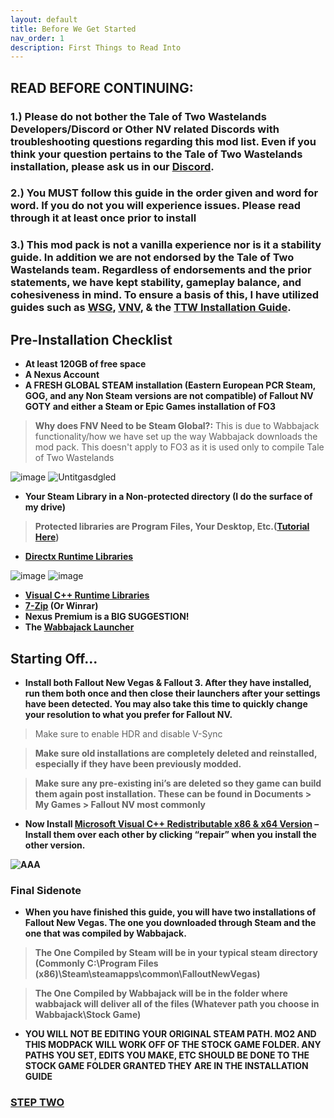 ```yaml
---
layout: default
title: Before We Get Started
nav_order: 1
description: First Things to Read Into
---
```


## **READ BEFORE CONTINUING:** 
### **1.) Please do not bother the Tale of Two Wastelands Developers/Discord or Other NV related Discords with troubleshooting questions regarding this mod list. Even if you think your question pertains to the Tale of Two Wastelands installation, please ask us in our [Discord](https://discord.gg/43EhRjU).**

### **2.) You MUST follow this guide in the order given and word for word. If you do not you will experience issues. Please read through it at least once prior to install**

### **3.) This mod pack is not a vanilla experience nor is it a stability guide. In addition we are not endorsed by the Tale of Two Wastelands team. Regardless of endorsements and the prior statements, we have kept stability, gameplay balance, and cohesiveness in mind. To ensure a basis of this, I have utilized guides such as [WSG](https://wastelandsurvivalguide.com), [VNV](https://vivanewvegas.github.io/index.html), & the [TTW Installation Guide](https://thebestoftimes.github.io/index.html)**.

## **Pre-Installation Checklist**
- **At least 120GB of free space**
- **A Nexus Account**
- **A FRESH GLOBAL STEAM installation (Eastern European PCR Steam, GOG, and any Non Steam versions are not compatible) of Fallout NV GOTY and either a Steam or Epic Games installation of FO3**
> **Why does FNV Need to be Steam Global?:** This is due to Wabbajack functionality/how we have set up the way Wabbajack downloads the mod pack. This doesn't apply to FO3 as it is used only to compile Tale of Two Wastelands

![image](https://user-images.githubusercontent.com/112358568/202561230-179095d7-84be-4b27-b7b6-1f762aacaf99.png)
![Untitgasdgled](https://user-images.githubusercontent.com/112358568/202563727-4250ab9d-0953-4d60-bc75-c01a91fb1d66.png)


- **Your Steam Library in a Non-protected directory (I do the surface of my drive)**
> **Protected libraries are Program Files, Your Desktop, Etc.([Tutorial Here](https://www.howtogeek.com/257472/how-to-painlessly-move-your-steam-library-to-another-folder-or-hard-drive/))**
- **[Directx Runtime Libraries](https://www.microsoft.com/en-us/download/details.aspx?id=8109)**

![image](https://user-images.githubusercontent.com/114360108/200666624-ef7d6d2a-e51a-479a-b972-632dcb011be2.png)
![image](https://user-images.githubusercontent.com/114360108/200666751-d952aea7-2dd8-41b8-b5fe-6657a3a87321.png)

- **[Visual C++ Runtime Libraries](https://docs.microsoft.com/en-US/cpp/windows/latest-supported-vc-redist?view=msvc-170)**
- **[7-Zip](https://www.7-zip.org/) (Or Winrar)**
- **Nexus Premium is a BIG SUGGESTION!**
- **The [Wabbajack Launcher](https://www.wabbajack.org)**

## **Starting Off...**

- **Install both Fallout New Vegas & Fallout 3. After they have installed, run them both once and then close their launchers after your settings have been detected. You may also take this time to quickly change your resolution to what you prefer for Fallout NV.**
> Make sure to enable HDR and disable V-Sync

> **Make sure old installations are completely deleted and reinstalled, especially if they have been previously modded.**

> **Make sure any pre-existing ini’s are deleted  so they game can build them again post installation. These can be found in Documents > My Games > Fallout NV most commonly**

- **Now Install [Microsoft Visual C++ Redistributable x86 & x64 Version](https://docs.microsoft.com/en-US/cpp/windows/latest-supported-vc-redist?view=msvc-170) – Install them over each other by clicking “repair” when you install the other version.**

**![AAA](https://media.discordapp.net/attachments/984100624733962340/1019103684820467802/unknown.png)**

### **Final Sidenote**

- **When you have finished this guide, you will have two installations of Fallout New Vegas. The one you downloaded through Steam and the one that was compiled by Wabbajack.**

> **The One Compiled by Steam will be in your typical steam directory (Commonly C:\Program Files (x86)\Steam\steamapps\common\FalloutNewVegas)**

> **The One Compiled by Wabbajack will be in the folder where wabbajack will deliver all of the files (Whatever path you choose in Wabbajack\Stock Game)**

- **YOU WILL NOT BE EDITING YOUR ORIGINAL STEAM PATH. MO2 AND THIS MODPACK WILL WORK OFF OF THE STOCK GAME FOLDER. ANY PATHS YOU SET, EDITS YOU MAKE, ETC SHOULD BE DONE TO THE STOCK GAME FOLDER GRANTED THEY ARE IN THE INSTALLATION GUIDE**

### [**STEP TWO**]([https://github.com/TheMrNewVegas/TTWTrueVegas/wiki/Wabbajack-Setup](https://www.capitalpunishmentmod.com/02InstallGuide/2-Wabbajack-Setup/))

